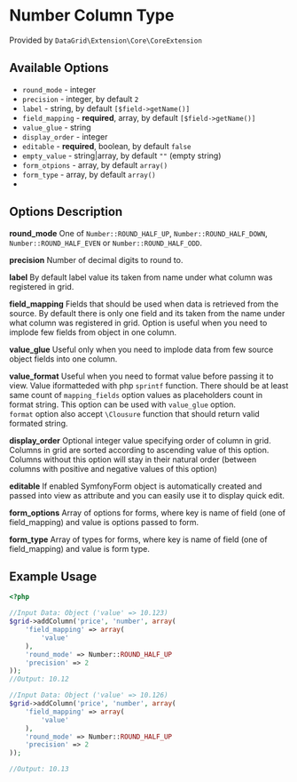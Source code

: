 # Number Column Type #

Provided by ``DataGrid\Extension\Core\CoreExtension``

## Available Options ##

* ``round_mode`` - integer
* ``precision`` - integer, by default ``2``
* ``label`` - string, by default ``[$field->getName()]``
* ``field_mapping`` - **required**, array, by default ``[$field->getName()]``
* ``value_glue`` - string
* ``display_order`` - integer
* ``editable`` - **required**, boolean, by default ``false``
* ``empty_value`` - string|array, by default ``""`` (empty string)
* ``form_otpions`` - array, by default ``array()``
* ``form_type`` - array, by default ``array()``
* 
## Options Description ##

**round_mode** One of ``Number::ROUND_HALF_UP``, ``Number::ROUND_HALF_DOWN``, ``Number::ROUND_HALF_EVEN`` or ``Number::ROUND_HALF_ODD``.

**precision** Number of decimal digits to round to.

**label** By default label value its taken from name under what column was registered in grid.

**field_mapping** Fields that should be used when data is retrieved from the source. By default there is only one 
field and its taken from the name under what column was registered in grid.
Option is useful when you need to implode few fields from object in one column.

**value_glue** Useful only when you need to implode data from few source object fields into one column.

**value_format** Useful when you need to format value before passing it to view. Value iformatteded with php ``sprintf`` function. There should be at least same count of ``mapping_fields`` option
values as placeholders count in format string. This option can be used with ``value_glue`` option.  
``format`` option also accept ``\Clousure`` function that should return valid formated string. 

**display_order** Optional integer value specifying order of column in grid. Columns in grid are sorted according
  to ascending value of this option. Columns without this option will stay in their natural order (between columns with
  positive and negative values of this option)  

**editable** If enabled SymfonyForm object is automatically created and passed into view as attribute and you can easily use it to display quick edit.

**form_options** Array of options for forms, where key is name of field (one of field_mapping) and value is 
options passed to form.

**form_type** Array of types for forms, where key is name of field (one of field_mapping) and value is form type.


## Example Usage ##

``` php
<?php

//Input Data: Object ('value' => 10.123)
$grid->addColumn('price', 'number', array(
    'field_mapping' => array(
        'value'
    ),
    'round_mode' => Number::ROUND_HALF_UP
    'precision' => 2
));
//Output: 10.12

//Input Data: Object ('value' => 10.126)
$grid->addColumn('price', 'number', array(
    'field_mapping' => array(
        'value'
    ),
    'round_mode' => Number::ROUND_HALF_UP
    'precision' => 2
));

//Output: 10.13
```
